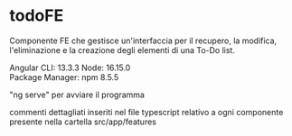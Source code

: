 # todoFE

Componente FE che gestisce un'interfaccia per il recupero, la modifica, l'eliminazione e la creazione degli elementi di una To-Do list.

Angular CLI: 13.3.3 
Node: 16.15.0    
Package Manager: npm 8.5.5 

"ng serve" per avviare il programma

commenti dettagliati inseriti nel file typescript relativo a ogni componente presente nella cartella src/app/features


